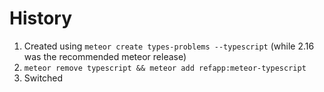 # History

1. Created using `meteor create types-problems --typescript` (while 2.16 was the recommended meteor release)
1. `meteor remove typescript && meteor add refapp:meteor-typescript`
1. Switched 